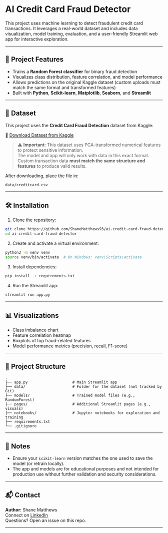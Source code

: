 # AI Credit Card Fraud Detector

This project uses machine learning to detect fraudulent credit card transactions. It leverages a real-world dataset and includes data visualization, model training, evaluation, and a user-friendly Streamlit web app for interactive exploration.

---

## 🚀 Project Features

- Trains a **Random Forest classifier** for binary fraud detection
- Visualizes class distribution, feature correlation, and model performance
- Allows predictions on the original Kaggle dataset (custom uploads must match the same format and transformed features)
- Built with **Python**, **Scikit-learn**, **Matplotlib**, **Seaborn**, and **Streamlit**

---

## 📂 Dataset

This project uses the **Credit Card Fraud Detection** dataset from Kaggle:

🔗 [Download Dataset from Kaggle](https://www.kaggle.com/datasets/mlg-ulb/creditcardfraud)

> ⚠️ **Important:** This dataset uses PCA-transformed numerical features to protect sensitive information.  
> The model and app will only work with data in this exact format. Custom transaction data **must match the same structure and features** to produce valid results.

After downloading, place the file in:
```
data/creditcard.csv
```

---

## 🛠️ Installation

1. Clone the repository:

```bash
git clone https://github.com/ShaneMatthews93/ai-credit-card-fraud-detector.git
cd ai-credit-card-fraud-detector
```

2. Create and activate a virtual environment:

```bash
python3 -m venv venv
source venv/bin/activate  # On Windows: venv\Scripts\activate
```

3. Install dependencies:

```bash
pip install -r requirements.txt
```

4. Run the Streamlit app:

```bash
streamlit run app.py
```

---

## 📊 Visualizations

- Class imbalance chart
- Feature correlation heatmap
- Boxplots of top fraud-related features
- Model performance metrics (precision, recall, F1-score)

---

## 📁 Project Structure

```
.
├── app.py                    # Main Streamlit app
├── data/                     # Folder for the dataset (not tracked by Git)
├── models/                   # Trained model files (e.g., RandomForest)
├── pages/                    # Additional Streamlit pages (e.g., visuals)
├── notebooks/                # Jupyter notebooks for exploration and training
├── requirements.txt
└── .gitignore
```

---

## 📌 Notes

- Ensure your `scikit-learn` version matches the one used to save the model (or retrain locally).
- The app and models are for educational purposes and not intended for production use without further validation and security considerations.

---

## 📬 Contact

**Author:** Shane Matthews  
Connect on [LinkedIn](https://www.linkedin.com/in/shanematthewscs/)  
Questions? Open an issue on this repo.

---

